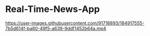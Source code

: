 # Real-Time-News-App

https://user-images.githubusercontent.com/91718893/184917555-7b5d614f-ba80-49f5-a639-9ddf1452b64a.mp4

